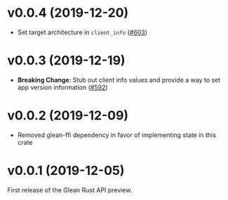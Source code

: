 # v0.0.4 (2019-12-20)

* Set target architecture in `client_info` ([#603](https://github.com/mozilla/glean/pull/603))

# v0.0.3 (2019-12-19)

* **Breaking Change**: Stub out client info values and provide a way to set app version information ([#592](https://github.com/mozilla/glean/pull/592))

# v0.0.2 (2019-12-09)

* Removed glean-ffi dependency in favor of implementing state in this crate

# v0.0.1 (2019-12-05)

First release of the Glean Rust API preview.
